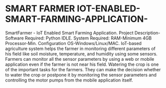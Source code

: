 # SMART FARMER IOT-ENABLED-SMART-FARMING-APPLICATION-
SmartFarmer - IoT Enabled Smart Farming Application. 
Project Description- 
Software Required:
  Python IDLE. 
System Required:
RAM-Minimum 4GB Processor-Min. Configuration OS-Windows/Linux/MAC. 
IoT-based agriculture system helps the farmer in monitoring different parameters of his field like soil moisture, temperature, and humidity using some sensors.
Farmers can monitor all the sensor parameters by using a web or mobile application even if the farmer is not near his field. Watering the crop is one of the important tasks for the farmers.
They can make the decision whether to water the crop or postpone it by monitoring the sensor parameters and controlling the motor pumps from the mobile application itself.
